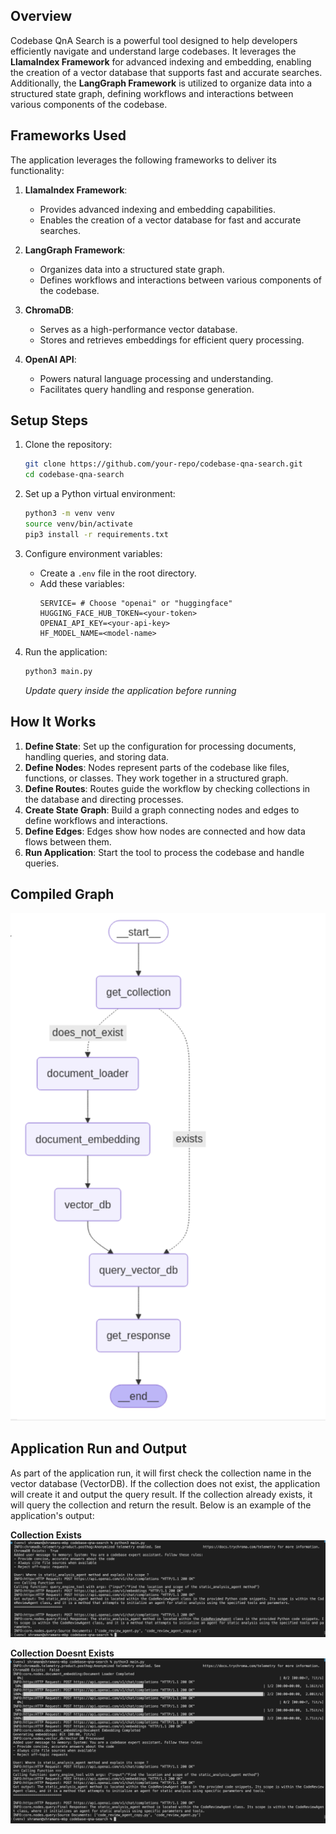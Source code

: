 ## Overview
Codebase QnA Search is a powerful tool designed to help developers efficiently navigate and understand large codebases. It leverages the **LlamaIndex Framework** for advanced indexing and embedding, enabling the creation of a vector database that supports fast and accurate searches. Additionally, the **LangGraph Framework** is utilized to organize data into a structured state graph, defining workflows and interactions between various components of the codebase.

## Frameworks Used
The application leverages the following frameworks to deliver its functionality:

1. **LlamaIndex Framework**:
    - Provides advanced indexing and embedding capabilities.
    - Enables the creation of a vector database for fast and accurate searches.

2. **LangGraph Framework**:
    - Organizes data into a structured state graph.
    - Defines workflows and interactions between various components of the codebase.

3. **ChromaDB**:
    - Serves as a high-performance vector database.
    - Stores and retrieves embeddings for efficient query processing.

4. **OpenAI API**:
    - Powers natural language processing and understanding.
    - Facilitates query handling and response generation.

## Setup Steps
1. Clone the repository:
    ```bash
    git clone https://github.com/your-repo/codebase-qna-search.git
    cd codebase-qna-search
    ```

2. Set up a Python virtual environment:
    ```bash
    python3 -m venv venv
    source venv/bin/activate
    pip3 install -r requirements.txt 
    ```

3. Configure environment variables:
    - Create a `.env` file in the root directory.
    - Add these variables:
      ```
      SERVICE= # Choose "openai" or "huggingface"
      HUGGING_FACE_HUB_TOKEN=<your-token>
      OPENAI_API_KEY=<your-api-key>
      HF_MODEL_NAME=<model-name>
      ```

4. Run the application:
    ```bash
    python3 main.py
    ```
    *Update query inside the application before running*

## How It Works
1. **Define State**: Set up the configuration for processing documents, handling queries, and storing data.
2. **Define Nodes**: Nodes represent parts of the codebase like files, functions, or classes. They work together in a structured graph.
3. **Define Routes**: Routes guide the workflow by checking collections in the database and directing processes.
4. **Create State Graph**: Build a graph connecting nodes and edges to define workflows and interactions.
5. **Define Edges**: Edges show how nodes are connected and how data flows between them.
6. **Run Application**: Start the tool to process the codebase and handle queries.

## Compiled Graph
![Compiled Graph](docs/compiled_graph.png)

## Application Run and Output
As part of the application run, it will first check the collection name in the vector database (VectorDB). If the collection does not exist, the application will create it and output the query result. If the collection already exists, it will query the collection and return the result. Below is an example of the application's output:

**Collection Exists**
![Collection Exists](docs/doesnotExists.png)

**Collection Doesnt Exists**
![Collection Exists](docs/exists.png)




